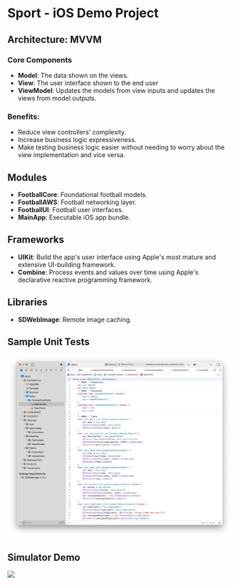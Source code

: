 # Sport - iOS Demo Project

## Architecture: MVVM

### Core Components

- **Model**: The data shown on the views.
- **View**: The user interface shown to the end user
- **ViewModel**: Updates the models from view inputs and updates the views from model outputs.

### Benefits:

- Reduce view controllers' complexity.
- Increase business logic expressiveness.
- Make testing business logic easier without needing to worry about the view implementation and vice versa.

## Modules

- **FootballCore**: Foundational football models.
- **FootballAWS**: Football networking layer.
- **FootballUI**: Football user interfaces.
- **MainApp**: Executable iOS app bundle.


## Frameworks

- **UIKit**: Build the app's user interface using Apple's most mature and extensive UI-building framework.
- **Combine**: Process events and values over time using Apple's declarative reactive programming framework.

## Libraries

- **SDWebImage**: Remote image caching.

## Sample Unit Tests

![](sampleTests.png)

## Simulator Demo

![](demo.gif)
